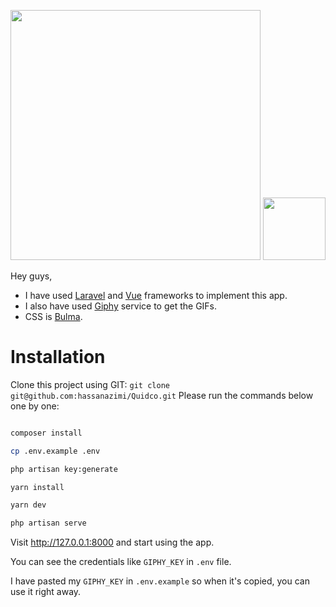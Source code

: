 <p align="center">
<img src="https://res.cloudinary.com/dtfbvvkyp/image/upload/v1566331377/laravel-logolockup-cmyk-red.svg" width="400">
<img src="https://upload.wikimedia.org/wikipedia/commons/9/95/Vue.js_Logo_2.svg" width="100">
</p>

Hey guys,
 
- I have used [Laravel](https://laravel.com/) and [Vue](https://vuejs.org/) frameworks to implement this app.
- I also have used [Giphy](https://giphy.com/) service to get the GIFs.
- CSS is [Bulma](https://bulma.io/).

# Installation

Clone this project using GIT: `git clone git@github.com:hassanazimi/Quidco.git`
Please run the commands below one by one:

```bash

composer install

cp .env.example .env

php artisan key:generate

yarn install

yarn dev

php artisan serve
```

Visit http://127.0.0.1:8000 and start using the app.

You can see the credentials like `GIPHY_KEY` in `.env` file.

I have pasted my `GIPHY_KEY` in `.env.example` so when it's copied, you can use it right away.
